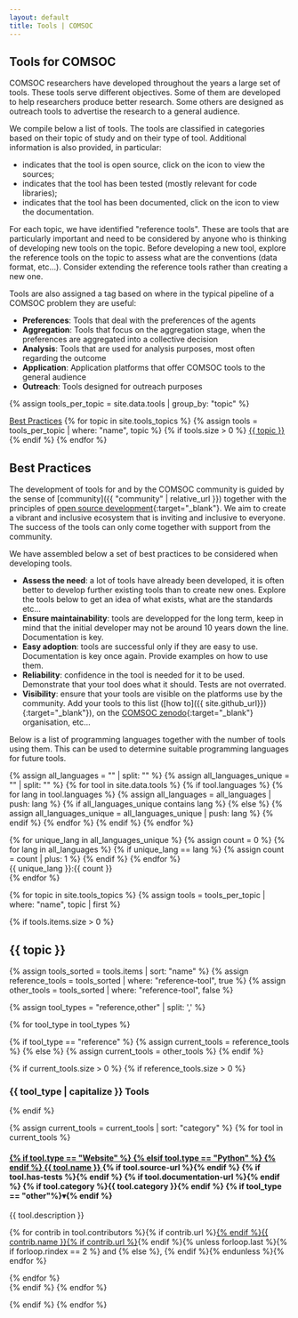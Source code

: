 ```yaml
---
layout: default
title: Tools | COMSOC
---
```


<section markdown="1" class="section-with-navs">

# Tools for COMSOC

COMSOC researchers have developed throughout the years a large set of tools. These tools serve 
different objectives. Some of them are developed to help researchers produce better research.
Some others are designed as outreach tools to advertise the research to a general audience.

We compile below a list of tools.
The tools are classified in categories based on their topic of study and on their type of tool.
Additional information is also provided, in particular:
- <i class="fa-solid fa-laptop-code"></i> indicates that the tool is open source, click on the icon to view the sources;
- <i class="fa-solid fa-list-check"></i> indicates that the tool has been tested (mostly relevant for code libraries);
- <i class="fa-solid fa-book"></i> indicates that the tool has been documented, click on the icon to view the documentation.

For each topic, we have identified "reference tools". These are tools that are particularly
important and need to be considered by anyone who is thinking of developing new tools on the topic.
Before developing a new tool, explore the reference tools on the topic to assess what are the
conventions (data format, etc...). Consider extending the reference tools rather than creating a new
one.

Tools are also assigned a tag based on where in the typical pipeline of a COMSOC problem they are
useful:
- **Preferences**: Tools that deal with the preferences of the agents
- **Aggregation**: Tools that focus on the aggregation stage, when the preferences are aggregated into a collective decision
- **Analysis**: Tools that are used for analysis purposes, most often regarding the outcome
- **Application**: Application platforms that offer COMSOC tools to the general audience
- **Outreach**: Tools designed for outreach purposes

{% assign tools_per_topic = site.data.tools | group_by: "topic" %}

<div class="page-navigation-wrap">
<div class="page-navigation">
<span><a href="#BestPractices">Best Practices</a></span>
{% for topic in site.tools_topics %}
{% assign tools = tools_per_topic | where: "name", topic %}
{% if tools.size > 0 %}
<span><a href="#{{ topic }}">{{ topic }}</a></span>
{% endif %}
{% endfor %}
</div>
</div>

</section>

<section id="BestPractices" markdown="1">

## Best Practices

The development of tools for and by the COMSOC community is guided by the sense of [community]({{ "community" | relative_url }})
together with the principles of [open source development](https://opensource.com/resources/what-open-source){:target="_blank"}.
We aim to create a vibrant and inclusive ecosystem that is inviting and inclusive to everyone.
The success of the tools can only come together with support from the community.

We have assembled below a set of best practices to be considered when developing tools.

- **Assess the need**: a lot of tools have already been developed, it is often better to develop further existing tools than to create new ones. Explore the tools below to get an idea of what exists, what are the standards etc... 
- **Ensure maintainability**: tools are developped for the long term, keep in mind that the initial developer may not be around 10 years down the line. Documentation is key.
- **Easy adoption**: tools are successful only if they are easy to use. Documentation is key once again. Provide examples on how to use them.
- **Reliability**: confidence in the tool is needed for it to be used. Demonstrate that your tool does what it should. Tests are not overrated.
- **Visibility**: ensure that your tools are visible on the platforms use by the community. Add your tools to this list ([how to]({{ site.github_url}}){:target="_blank"}), on the [COMSOC zenodo](https://zenodo.org/communities/comsoc){:target="_blank"} organisation, etc...

Below is a list of programming languages together with the number of tools using them. This can be
used to determine suitable programming languages for future tools.


{% assign all_languages = "" | split: "" %}
{% assign all_languages_unique = "" | split: "" %}
{% for tool in site.data.tools %}
{% if tool.languages %}
{% for lang in tool.languages %}
{% assign all_languages = all_languages | push: lang %}
{% if all_languages_unique contains lang %}
{% else %}
{% assign all_languages_unique = all_languages_unique | push: lang %}
{% endif %}
{% endfor %}
{% endif %}
{% endfor %}

<div class="programming-languages-wrap">
{% for unique_lang in all_languages_unique %}
{% assign count = 0 %}
{% for lang in all_languages %}
{% if unique_lang == lang %}
{% assign count = count | plus: 1 %}
{% endif %}
{% endfor %}
<div class="programming-languages"><span>{{ unique_lang }}:</span><span>{{ count }}</span></div>
{% endfor %}
</div>

</section>

{% for topic in site.tools_topics %}
{% assign tools = tools_per_topic | where: "name", topic | first %}

{% if tools.items.size > 0 %}

<section id="{{ topic }}">

<h2>{{ topic }}</h2>

{% assign tools_sorted = tools.items | sort: "name" %}
{% assign reference_tools = tools_sorted | where: "reference-tool", true %}
{% assign other_tools = tools_sorted | where: "reference-tool", false %}

{% assign tool_types = "reference,other" | split: ',' %}

{% for tool_type in tool_types %}

{% if tool_type == "reference" %}
{% assign current_tools = reference_tools %}
{% else %}
{% assign current_tools = other_tools %}
{% endif %}

{% if current_tools.size > 0 %}
{% if reference_tools.size > 0 %}
<h3>{{ tool_type | capitalize }} Tools</h3>
{% endif %}

<div class="{{ tool_type }}-tools-wrap tools-wrap">

{% assign current_tools = current_tools | sort: "category" %}
{% for tool in current_tools %}
<div class="{{ tool_type }}-tool-wrap tool-wrap">

<h4 class="{{ tool_type }}-tool-title">
    <span>
        <a href="{{ tool.url }}" target="_blank">
            {% if tool.type == "Website" %}
                <i class="fa-solid fa-globe"></i>
            {% elsif tool.type == "Python" %}
                <i class="fa-brands fa-python"></i>
            {% endif %}
            {{ tool.name }}
        </a>
    </span>
    <span class="badges-wrap">
        {% if tool.source-url %}<span class=""><a href="{{ tool.source-url }}" target="_blank"><i class="fa-solid fa-laptop-code"></i></a></span>{% endif %}
        {% if tool.has-tests %}<span class=""><i class="fa-solid fa-list-check"></i></span>{% endif %}
        {% if tool.documentation-url %}<span class=""><a href="{{ tool.documentation-url }}" target="_blank"><i class="fa-solid fa-book"></i></a></span>{% endif %}
        {% if tool.category %}<span class="badge tool-category">{{ tool.category }}</span>{% endif %}
        {% if tool_type == "other"%}<span class="toggle-arrow">&#9662;</span>{% endif %}
    </span>
</h4>

<div class="{{ tool_type }}-tool-details tool-details">

<p>{{ tool.description }}</p>

<p>
    {% for contrib in tool.contributors %}<span{% if contrib.maintainer %} class="tool-contributor"{% endif%}>{% if contrib.url %}<a href="{{ contrib.url }}">{% endif %}{{ contrib.name }}{% if contrib.url %}</a>{% endif %}</span>{% unless forloop.last %}{% if forloop.rindex == 2 %} and {% else %}, {% endif %}{% endunless %}{% endfor %}
</p>
</div>
</div>
{% endfor %}
</div>
{% endif %}
{% endfor %}

</section>

{% endif %}
{% endfor %}


<script>
document.addEventListener('DOMContentLoaded', function () {
    const titles = document.querySelectorAll('.other-tool-title');
    titles.forEach(function (title) {
        title.addEventListener('click', function () {
            const content = title.nextElementSibling;
            content.classList.toggle('show');
            title.classList.toggle('show');
        });
    });
});
</script>